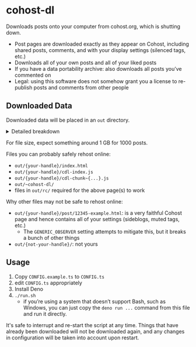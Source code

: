 # cohost-dl
Downloads posts onto your computer from cohost.org, which is shutting down.

- Post pages are downloaded exactly as they appear on Cohost, including shared posts, comments, and with your display settings (silenced tags, etc.)
- Downloads all of your own posts and all of your liked posts
- If you have a data portability archive: also downloads all posts you’ve commented on
- Legal: using this software does not somehow grant you a license to re-publish posts and comments from other people

## Downloaded Data
Downloaded data will be placed in an `out` directory.

<details>
<summary>Detailed breakdown</summary>

- HTML files openable in a web browser
  - `out/index.html`: a simple overview page
  - `out/~all/index.html`: The Cohost Archive Global Feed
  - `out/{handle}/index.html`: page that shows all posts from {handle}
  - `out/{handle}/post/12345-example.html`: page that shows just that post, as it appeared on cohost.org
- Page resources
  - `out/static/`: files from cohost.org/static, such as CSS files
  - `out/rc/attachment/`: post images and audio files
  - `out/rc/attachment-redirect/`: honestly, no idea. ostensibly also post attachments
  - `out/rc/avatar/`, `out/rc/default-avatar/`: user avatars
  - `out/rc/header/`: user header images
  - `out/rc/external/`: external images not hosted on cohost.org but included in posts
  - `out/{handle}/cdl-index.js`: full-text search index
  - `out/{handle}/cdl-chunk~{handle}~{n}.js`: post data used in the list of all posts
  - `out/~cohost-dl/`: Javascript for all generated pages
- Data files
  - `out/{your-handle}/liked.json`: data for all posts you liked
  - `out/{your-handle}/posts.json`: data for all posts you made
  - `out/{handle}/post/12345-example` (without `.html`): original data for that post from cohost.org
  - `out/~src/{site-version}/`: unpacked source code for the Cohost frontend (used to create cohost-dl Javascript)
  - `out/~headers.json`: stores content type headers for some URLs that don’t have a good file extension

</details>

For file size, expect something around 1 GB for 1000 posts.

Files you can probably safely rehost online:
- `out/{your-handle}/index.html`
- `out/{your-handle}/cdl-index.js`
- `out/{your-handle}/cdl-chunk~{...}.js`
- `out/~cohost-dl/`
- files in `out/rc/` required for the above page(s) to work

Why other files may not be safe to rehost online:
- `out/{your-handle}/post/12345-example.html`: is a very faithful Cohost page and hence contains all of your settings (sideblogs, muted tags, etc.)
  - The `GENERIC_OBSERVER` setting attempts to mitigate this, but it breaks a bunch of other things
- `out/{not-your-handle}/`: not yours

## Usage
1. Copy `CONFIG.example.ts` to `CONFIG.ts`
2. edit `CONFIG.ts` appropriately
3. Install Deno
4. `./run.sh`
    - if you’re using a system that doesn’t support Bash, such as Windows,
      you can just copy the `deno run ...` command from this file and run it directly.

It's safe to interrupt and re-start the script at any time.
Things that have already been downloaded will not be downloaded again,
and any changes in configuration will be taken into account upon restart.


